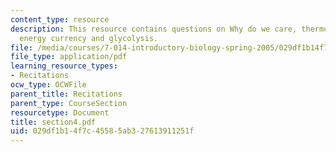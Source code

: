 ```yaml
---
content_type: resource
description: This resource contains questions on Why do we care, thermodynamics, kinetics,
  energy currency and glycolysis.
file: /media/courses/7-014-introductory-biology-spring-2005/029df1b14f7c45585ab327613911251f_section4.pdf
file_type: application/pdf
learning_resource_types:
- Recitations
ocw_type: OCWFile
parent_title: Recitations
parent_type: CourseSection
resourcetype: Document
title: section4.pdf
uid: 029df1b1-4f7c-4558-5ab3-27613911251f
---
```

